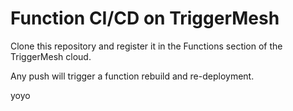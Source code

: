 # Function CI/CD on TriggerMesh

Clone this repository and register it in the Functions section of the TriggerMesh cloud.

Any push will trigger a function rebuild and re-deployment.

yoyo
